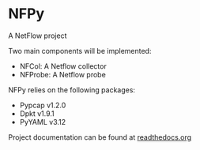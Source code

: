 # NFPy

A NetFlow project

Two main components will be implemented:
- NFCol: A Netflow collector
- NFProbe: A Netflow probe

NFPy relies on the following packages:
- Pypcap v1.2.0
- Dpkt v1.9.1
- PyYAML v3.12

Project documentation can be found at [readthedocs.org](http://nfpy.rtfd.io/ "texte pour le titre, facultatif")
